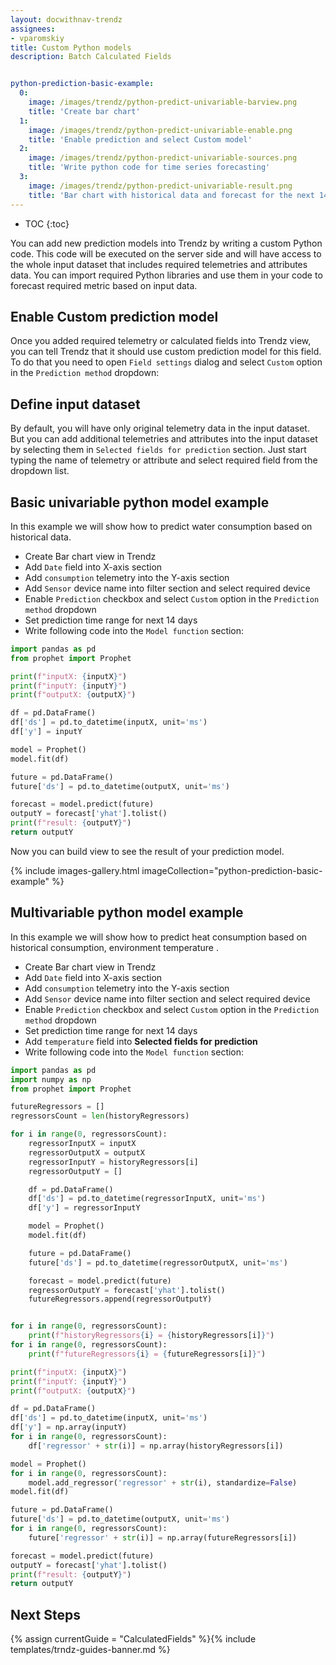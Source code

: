 ```yaml
---
layout: docwithnav-trendz
assignees:
- vparomskiy
title: Custom Python models
description: Batch Calculated Fields


python-prediction-basic-example:
  0:
    image: /images/trendz/python-predict-univariable-barview.png
    title: 'Create bar chart'
  1:
    image: /images/trendz/python-predict-univariable-enable.png
    title: 'Enable prediction and select Custom model'
  2:
    image: /images/trendz/python-predict-univariable-sources.png
    title: 'Write python code for time series forecasting'
  3:
    image: /images/trendz/python-predict-univariable-result.png
    title: 'Bar chart with historical data and forecast for the next 14 days'
---
```



* TOC
{:toc}

You can add new prediction models into Trendz by writing a custom Python code. This code will be executed on the server side and will have access to the whole input dataset that includes required telemetries and attributes data.
You can import required Python libraries and use them in your code to forecast required metric based on input data. 

## Enable Custom prediction model
Once you added required telemetry or calculated fields into Trendz view, you can tell Trendz that it should use custom prediction model for this field. 
To do that you need to open `Field settings` dialog and select `Custom` option in the `Prediction method` dropdown:

## Define input dataset
By default, you will have only original telemetry data in the input dataset. But you can add additional telemetries and attributes into the input dataset by selecting them in `Selected fields for prediction` section. 
Just start typing the name of telemetry or attribute and select required field from the dropdown list.

## Basic univariable python model example
In this example we will show how to predict water consumption based on historical data. 

* Create Bar chart view in Trendz
* Add `Date` field into X-axis section
* Add `consumption` telemetry into the Y-axis section
* Add `Sensor` device name into filter section and select required device
* Enable `Prediction` checkbox and select `Custom` option in the `Prediction method` dropdown
* Set prediction time range for next 14 days
* Write following code into the `Model function` section:

```python
import pandas as pd
from prophet import Prophet

print(f"inputX: {inputX}")
print(f"inputY: {inputY}")
print(f"outputX: {outputX}")

df = pd.DataFrame()
df['ds'] = pd.to_datetime(inputX, unit='ms')
df['y'] = inputY

model = Prophet()
model.fit(df)

future = pd.DataFrame()
future['ds'] = pd.to_datetime(outputX, unit='ms')

forecast = model.predict(future)
outputY = forecast['yhat'].tolist()
print(f"result: {outputY}")
return outputY
```

Now you can build view to see the result of your prediction model.

{% include images-gallery.html imageCollection="python-prediction-basic-example" %}


## Multivariable python model example
In this example we will show how to predict heat consumption based on historical consumption, environment temperature .

* Create Bar chart view in Trendz
* Add `Date` field into X-axis section
* Add `consumption` telemetry into the Y-axis section
* Add `Sensor` device name into filter section and select required device
* Enable `Prediction` checkbox and select `Custom` option in the `Prediction method` dropdown
* Set prediction time range for next 14 days
* Add `temperature` field into **Selected fields for prediction**
* Write following code into the `Model function` section:

```python
import pandas as pd
import numpy as np
from prophet import Prophet

futureRegressors = []
regressorsCount = len(historyRegressors)

for i in range(0, regressorsCount):
	regressorInputX = inputX
	regressorOutputX = outputX
	regressorInputY = historyRegressors[i]
	regressorOutputY = []

	df = pd.DataFrame()
	df['ds'] = pd.to_datetime(regressorInputX, unit='ms')
	df['y'] = regressorInputY

	model = Prophet()
	model.fit(df)

	future = pd.DataFrame()
	future['ds'] = pd.to_datetime(regressorOutputX, unit='ms')

	forecast = model.predict(future)
	regressorOutputY = forecast['yhat'].tolist()
	futureRegressors.append(regressorOutputY)


for i in range(0, regressorsCount):
	print(f"historyRegressors{i} = {historyRegressors[i]}")
for i in range(0, regressorsCount):
	print(f"futureRegressors{i} = {futureRegressors[i]}")

print(f"inputX: {inputX}")
print(f"inputY: {inputY}")
print(f"outputX: {outputX}")

df = pd.DataFrame()
df['ds'] = pd.to_datetime(inputX, unit='ms')
df['y'] = np.array(inputY)
for i in range(0, regressorsCount):
	df['regressor' + str(i)] = np.array(historyRegressors[i]) 

model = Prophet()
for i in range(0, regressorsCount):
	model.add_regressor('regressor' + str(i), standardize=False) 
model.fit(df)

future = pd.DataFrame()
future['ds'] = pd.to_datetime(outputX, unit='ms')
for i in range(0, regressorsCount):
	future['regressor' + str(i)] = np.array(futureRegressors[i])

forecast = model.predict(future)
outputY = forecast['yhat'].tolist()
print(f"result: {outputY}")
return outputY
```

## Next Steps

{% assign currentGuide = "CalculatedFields" %}{% include templates/trndz-guides-banner.md %}